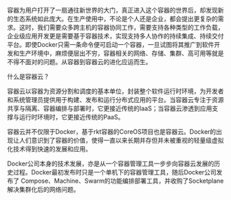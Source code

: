 容器为用户打开了一扇通往新世界的大门，真正进入这个容器的世界后，却发现新的生态系统如此庞大。在生产使用中，不论是个人还是企业，都会提出更复杂的需求。这时，我们需要众多跨主机的容器协同工作，需要支持各种类型的工作负载，企业级应用开发更是需要基于容器技术，实现支持多人协作的持续集成、持续交付平台。即使Docker只需一条命令便可启动一个容器，一旦试图将其推广到软件开发和生产环境中，麻烦便层出不穷，容器相关的网络、存储、集群、高可用等就是不得不面对的问题。从容器到容器云的进化应运而生。

什么是容器云？

容器云以容器为资源分割和调度的基本单位，封装整个软件运行时环境，为开发者和系统管理员提供用于构建、发布和运行分布式应用的平台。当容器云专注于资源共享与隔离、容器编排与部署时，它更接近传统的IaaS；当容器云渗透到应用支撑与运行时环境时，它更接近传统的PaaS。


容器云并不仅限于Docker，基于rkt容器的CoreOS项目也是容器云。Docker的出现让人们意识到了容器的价值，使得一直以来长期并存但并未被重视的轻量级虚拟化技术得到快速的发展和应用。

Docker公司本身的技术发展，亦是从一个容器管理工具一步步向容器云发展的历史过程。Docker最初发布时只是一个单机下的容器管理工具，随后Docker公司发布了 Compose、Machine、Swarm的功能编排部署工具，并收购了Socketplane解决集群化后的网络问题。






